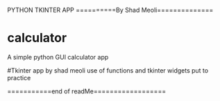   PYTHON TKINTER APP
==========By Shad Meoli==============  

# calculator
A simple python GUI calculator app


#Tkinter app by shad meoli
use of functions and tkinter widgets put to practice


===========end of readMe==================
